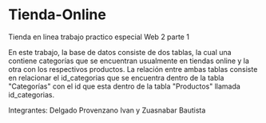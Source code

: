 # Tienda-Online
Tienda en linea trabajo practico especial Web 2 parte 1

En este trabajo, la base de datos consiste de dos tablas, la cual una contiene categorías que se encuentran usualmente en tiendas online y la otra con los respectivos productos.
La relación entre ambas tablas consiste en relacionar el id_categorias que se encuentra dentro de la tabla "Categorías" con el id que esta dentro de la tabla "Productos" llamada id_categorias.

Integrantes: Delgado Provenzano Ivan y Zuasnabar Bautista
